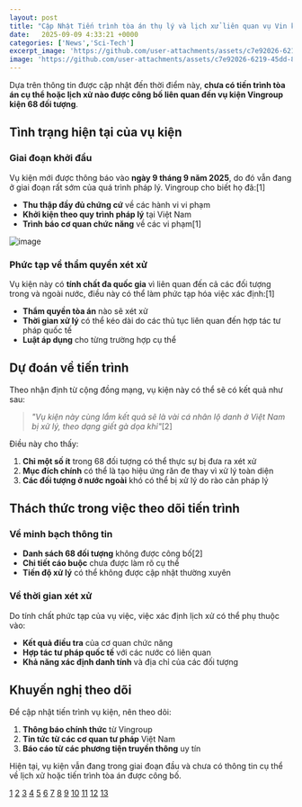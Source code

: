 ```yaml
---
layout: post
title: "Cập Nhật Tiến trình tòa án thụ lý và lịch xử liên quan vụ Vin kiện 68 Cá Nhân và Tổ Chức"
date:   2025-09-09 4:33:21 +0000
categories: ['News','Sci-Tech']
excerpt_image: 'https://github.com/user-attachments/assets/c7e92026-6219-45dd-80c6-300eaf654658'
image: 'https://github.com/user-attachments/assets/c7e92026-6219-45dd-80c6-300eaf654658'
---
```

Dựa trên thông tin được cập nhật đến thời điểm này, **chưa có tiến trình tòa án cụ thể hoặc lịch xử nào được công bố liên quan đến vụ kiện Vingroup kiện 68 đối tượng**.

## Tình trạng hiện tại của vụ kiện

### Giai đoạn khởi đầu
Vụ kiện mới được thông báo vào **ngày 9 tháng 9 năm 2025**, do đó vẫn đang ở giai đoạn rất sớm của quá trình pháp lý. Vingroup cho biết họ đã:[1]

- **Thu thập đầy đủ chứng cứ** về các hành vi vi phạm
- **Khởi kiện theo quy trình pháp lý** tại Việt Nam
- **Trình báo cơ quan chức năng** về các vi phạm[1]
<img  alt="image" src="https://github.com/user-attachments/assets/c7e92026-6219-45dd-80c6-300eaf654658" />

### Phức tạp về thẩm quyền xét xử

Vụ kiện này có **tính chất đa quốc gia** vì liên quan đến cả các đối tượng trong và ngoài nước, điều này có thể làm phức tạp hóa việc xác định:[1]

- **Thẩm quyền tòa án** nào sẽ xét xử
- **Thời gian xử lý** có thể kéo dài do các thủ tục liên quan đến hợp tác tư pháp quốc tế
- **Luật áp dụng** cho từng trường hợp cụ thể

## Dự đoán về tiến trình

Theo nhận định từ cộng đồng mạng, vụ kiện này có thể sẽ có kết quả như sau:

> *"Vụ kiện này cùng lắm kết quả sẽ là vài cá nhân lộ danh ở Việt Nam bị xử lý, theo dạng giết gà dọa khỉ"*[2]

Điều này cho thấy:

1. **Chỉ một số ít** trong 68 đối tượng có thể thực sự bị đưa ra xét xử
2. **Mục đích chính** có thể là tạo hiệu ứng răn đe thay vì xử lý toàn diện
3. **Các đối tượng ở nước ngoài** khó có thể bị xử lý do rào cản pháp lý

## Thách thức trong việc theo dõi tiến trình

### Về minh bạch thông tin
- **Danh sách 68 đối tượng** không được công bố[2]
- **Chi tiết cáo buộc** chưa được làm rõ cụ thể
- **Tiến độ xử lý** có thể không được cập nhật thường xuyên

### Về thời gian xét xử
Do tính chất phức tạp của vụ việc, việc xác định lịch xử có thể phụ thuộc vào:

- **Kết quả điều tra** của cơ quan chức năng
- **Hợp tác tư pháp quốc tế** với các nước có liên quan
- **Khả năng xác định danh tính** và địa chỉ của các đối tượng

## Khuyến nghị theo dõi

Để cập nhật tiến trình vụ kiện, nên theo dõi:

1. **Thông báo chính thức** từ Vingroup
2. **Tin tức từ các cơ quan tư pháp** Việt Nam
3. **Báo cáo từ các phương tiện truyền thông** uy tín

Hiện tại, vụ kiện vẫn đang trong giai đoạn đầu và chưa có thông tin cụ thể về lịch xử hoặc tiến trình tòa án được công bố.

[1](https://www.reddit.com/r/VietNamNation/comments/1ncbdu4/cho_r%E1%BA%B1ng_b%E1%BB%8B_68_t%E1%BB%95_ch%E1%BB%A9c_c%C3%A1_nh%C3%A2n_trong_v%C3%A0_ngo%C3%A0i/)
[2](https://www.reddit.com/r/TroChuyenLinhTinh/best/)
[3](https://www.reddit.com/r/TroChuyenLinhTinh/hot/)
[4](https://www.reddit.com/r/TroChuyenLinhTinh/)
[5](https://www.reddit.com/r/TroChuyenLinhTinh/comments/1bgo29q/t%E1%BB%95ng_h%E1%BB%A3p_c%C3%A1c_b%C3%A0i_vi%E1%BA%BFt_c%C3%B3_b%C3%ACnh_lu%E1%BA%ADn_m%E1%BB%9Bi_nh%E1%BA%A5t/)
[6](https://www.reddit.com/user/LoveKei/submitted/)
[7](https://www.reddit.com/r/reviewnganhluat/)
[8](https://www.reddit.com/r/VietNamNation/comments/1g6lwmk/n%C3%B3i_chuy%E1%BB%87n_v%E1%BB%9Bi_b%C3%A0_linda_nguyen_v%C5%A9_linh_di%E1%BB%85n_%C4%91%C3%A0n/)
[9](https://www.reddit.com/r/VietNamNation/comments/1mm9hwx/vingroup_%C4%91ang_%C3%B4m_%C4%91%E1%BB%91ng_n%E1%BB%A3_805820_t%E1%BB%B7_vnd_31_t%E1%BB%B7_%C4%91%C3%B4la/)
[10](https://www.reddit.com/r/VietTalk/)
[11](https://www.reddit.com/r/TroChuyenLinhTinh/comments/1mejs4n/v%E1%BB%A5_n%C3%A0y_tao_share_cho_ae_%C4%91%E1%BB%8Dc_tuy%E1%BB%87t_%C4%91%E1%BB%91i_%C4%91%E1%BB%ABng_t%C3%B2_m%C3%B2/)
[12](https://www.reddit.com/r/vozforums/comments/1cgqf8s/mn_ngh%C4%A9_sao_v%E1%BB%81_vinfast_hay_s%E1%BA%A3n_ph%E1%BA%A9m_c%E1%BB%A7a_t%E1%BA%ADp_%C4%91o%C3%A0n/)
[13](https://www.reddit.com/r/TroChuyenLinhTinh/comments/1lb0j8v/thi%C3%AAn_an_m%C3%B4n_1989/)
